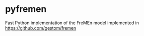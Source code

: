 # pyfremen
Fast Python implementation of the FreMEn model implemented in https://github.com/gestom/fremen
